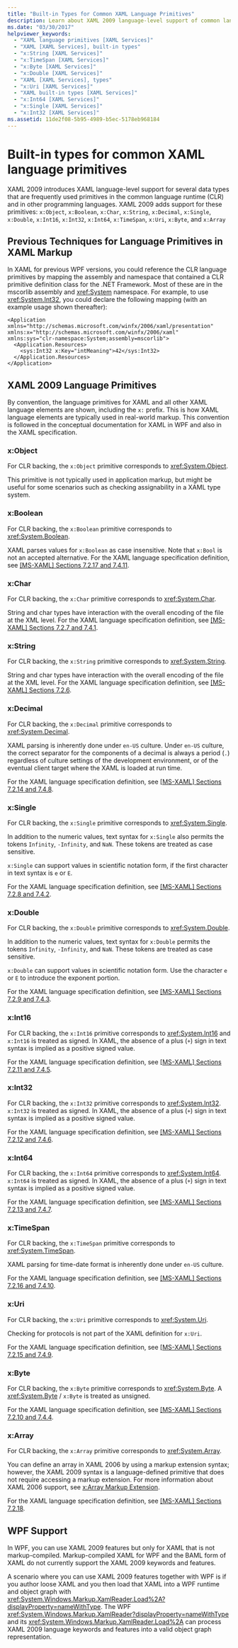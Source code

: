```yaml
---
title: "Built-in Types for Common XAML Language Primitives"
description: Learn about XAML 2009 language-level support of common language runtime (CLR) primitives.
ms.date: "03/30/2017"
helpviewer_keywords: 
  - "XAML language primitives [XAML Services]"
  - "XAML [XAML Services], built-in types"
  - "x:String [XAML Services]"
  - "x:TimeSpan [XAML Services]"
  - "x:Byte [XAML Services]"
  - "x:Double [XAML Services]"
  - "XAML [XAML Services], types"
  - "x:Uri [XAML Services]"
  - "XAML built-in types [XAML Services]"
  - "x:Int64 [XAML Services]"
  - "x:Single [XAML Services]"
  - "x:Int32 [XAML Services]"
ms.assetid: 11de2f08-5b95-4989-b5ec-5178eb968184
---
```

# Built-in types for common XAML language primitives

XAML 2009 introduces XAML language-level support for several data types that are frequently used primitives in the common language runtime (CLR) and in other programming languages. XAML 2009 adds support for these primitives: `x:Object`, `x:Boolean`, `x:Char`, `x:String`, `x:Decimal`, `x:Single`, `x:Double`, `x:Int16`, `x:Int32`, `x:Int64`, `x:TimeSpan`, `x:Uri`, `x:Byte`, and `x:Array`

## Previous Techniques for Language Primitives in XAML Markup

 In XAML for previous WPF versions, you could reference the CLR language primitives by mapping the assembly and namespace that contained a CLR primitive definition class for the .NET Framework. Most of these are in the mscorlib assembly and <xref:System> namespace. For example, to use <xref:System.Int32>, you could declare the following mapping (with an example usage shown thereafter):

```xaml
<Application xmlns="http://schemas.microsoft.com/winfx/2006/xaml/presentation"
xmlns:x="http://schemas.microsoft.com/winfx/2006/xaml"
xmlns:sys="clr-namespace:System;assembly=mscorlib">
  <Application.Resources>
    <sys:Int32 x:Key="intMeaning">42</sys:Int32>
  </Application.Resources>
</Application>
```

## XAML 2009 Language Primitives

By convention, the language primitives for XAML and all other XAML language elements are shown, including the `x:` prefix. This is how XAML language elements are typically used in real-world markup. This convention is followed in the conceptual documentation for XAML in WPF and also in the XAML specification.

### x:Object

For CLR backing, the `x:Object` primitive corresponds to <xref:System.Object>.

This primitive is not typically used in application markup, but might be useful for some scenarios such as checking assignability in a XAML type system.

### x:Boolean

For CLR backing, the `x:Boolean` primitive corresponds to <xref:System.Boolean>.

XAML parses values for `x:Boolean` as case insensitive. Note that `x:Bool` is not an accepted alternative. For the XAML language specification definition, see [\[MS-XAML\] Sections 7.2.17 and 7.4.11](/openspecs/microsoft_domain_specific_languages/ms-xaml/fd13e8ed-dd75-4767-92cf-e418d2c39817).

### x:Char

For CLR backing, the `x:Char` primitive corresponds to <xref:System.Char>.

String and char types have interaction with the overall encoding of the file at the XML level. For the XAML language specification definition, see [\[MS-XAML\] Sections 7.2.7 and 7.4.1](/openspecs/microsoft_domain_specific_languages/ms-xaml/fd13e8ed-dd75-4767-92cf-e418d2c39817).

### x:String

For CLR backing, the `x:String` primitive corresponds to <xref:System.String>.

String and char types have interaction with the overall encoding of the file at the XML level. For the XAML language specification definition, see [\[MS-XAML\] Sections 7.2.6](/openspecs/microsoft_domain_specific_languages/ms-xaml/fd13e8ed-dd75-4767-92cf-e418d2c39817).

### x:Decimal

For CLR backing, the `x:Decimal` primitive corresponds to <xref:System.Decimal>.

XAML parsing is inherently done under `en-US` culture. Under `en-US` culture, the correct separator for the components of a decimal is always a period (`.`) regardless of culture settings of the development environment, or of the eventual client target where the XAML is loaded at run time.

For the XAML language specification definition, see [\[MS-XAML\] Sections 7.2.14 and 7.4.8](/openspecs/microsoft_domain_specific_languages/ms-xaml/fd13e8ed-dd75-4767-92cf-e418d2c39817).

### x:Single

For CLR backing, the `x:Single` primitive corresponds to <xref:System.Single>.

In addition to the numeric values, text syntax for `x:Single` also permits the tokens `Infinity`, `-Infinity`, and `NaN`. These tokens are treated as case sensitive.

`x:Single` can support values in scientific notation form, if the first character in text syntax is `e` or `E`.

For the XAML language specification definition, see [\[MS-XAML\] Sections 7.2.8 and 7.4.2](/openspecs/microsoft_domain_specific_languages/ms-xaml/fd13e8ed-dd75-4767-92cf-e418d2c39817).

### x:Double

For CLR backing, the `x:Double` primitive corresponds to <xref:System.Double>.

In addition to the numeric values, text syntax for `x:Double` permits the tokens `Infinity`, `-Infinity`, and `NaN`. These tokens are treated as case sensitive.

`x:Double` can support values in scientific notation form. Use the character `e` or `E` to introduce the exponent portion.

For the XAML language specification definition, see [\[MS-XAML\] Sections 7.2.9 and 7.4.3](/openspecs/microsoft_domain_specific_languages/ms-xaml/fd13e8ed-dd75-4767-92cf-e418d2c39817).

### x:Int16

For CLR backing, the `x:Int16` primitive corresponds to <xref:System.Int16> and `x:Int16` is treated as signed. In XAML, the absence of a plus (`+`) sign in text syntax is implied as a positive signed value.

For the XAML language specification definition, see [\[MS-XAML\] Sections 7.2.11 and 7.4.5](/openspecs/microsoft_domain_specific_languages/ms-xaml/fd13e8ed-dd75-4767-92cf-e418d2c39817).

### x:Int32

For CLR backing, the `x:Int32` primitive corresponds to <xref:System.Int32>. `x:Int32` is treated as signed. In XAML, the absence of a plus (`+`) sign in text syntax is implied as a positive signed value.

For the XAML language specification definition, see [\[MS-XAML\] Sections 7.2.12 and 7.4.6](/openspecs/microsoft_domain_specific_languages/ms-xaml/fd13e8ed-dd75-4767-92cf-e418d2c39817).

### x:Int64

For CLR backing, the `x:Int64` primitive corresponds to <xref:System.Int64>. `x:Int64` is treated as signed. In XAML, the absence of a plus (`+`) sign in text syntax is implied as a positive signed value.

For the XAML language specification definition, see [\[MS-XAML\] Sections 7.2.13 and 7.4.7](/openspecs/microsoft_domain_specific_languages/ms-xaml/fd13e8ed-dd75-4767-92cf-e418d2c39817).

### x:TimeSpan

For CLR backing, the `x:TimeSpan` primitive corresponds to <xref:System.TimeSpan>.

XAML parsing for time-date format is inherently done under `en-US` culture.

For the XAML language specification definition, see [\[MS-XAML\] Sections 7.2.16 and 7.4.10](/openspecs/microsoft_domain_specific_languages/ms-xaml/fd13e8ed-dd75-4767-92cf-e418d2c39817).

### x:Uri

For CLR backing, the `x:Uri` primitive corresponds to <xref:System.Uri>.

Checking for protocols is not part of the XAML definition for `x:Uri`.

For the XAML language specification definition, see [\[MS-XAML\] Sections 7.2.15 and 7.4.9](/openspecs/microsoft_domain_specific_languages/ms-xaml/fd13e8ed-dd75-4767-92cf-e418d2c39817).

### x:Byte

For CLR backing, the `x:Byte` primitive corresponds to <xref:System.Byte>. A <xref:System.Byte> / `x:Byte` is treated as unsigned.

For the XAML language specification definition, see [\[MS-XAML\] Sections 7.2.10 and 7.4.4](/openspecs/microsoft_domain_specific_languages/ms-xaml/fd13e8ed-dd75-4767-92cf-e418d2c39817).

### x:Array

For CLR backing, the `x:Array` primitive corresponds to <xref:System.Array>.

You can define an array in XAML 2006  by using a markup extension syntax; however, the XAML 2009 syntax is a language-defined primitive that does not require accessing a markup extension. For more information about XAML 2006 support, see [x:Array Markup Extension](xarray-markup-extension.md).

For the XAML language specification definition, see [\[MS-XAML\] Sections 7.2.18](/openspecs/microsoft_domain_specific_languages/ms-xaml/fd13e8ed-dd75-4767-92cf-e418d2c39817).

## WPF Support

In WPF, you can use XAML 2009 features but only for XAML that is not markup-compiled. Markup-compiled XAML for WPF and the BAML form of XAML do not currently support the XAML 2009 keywords and features.

A scenario where you can use XAML 2009 features together with WPF is if you author loose XAML and you then load that XAML into a WPF runtime and object graph with <xref:System.Windows.Markup.XamlReader.Load%2A?displayProperty=nameWithType>. The WPF <xref:System.Windows.Markup.XamlReader?displayProperty=nameWithType> and its <xref:System.Windows.Markup.XamlReader.Load%2A> can process XAML 2009 language keywords and features into a valid object graph representation.
